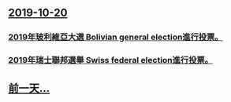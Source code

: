 ## [2019-10-20](/news/2019/10/20/index.md)

##### 
### [2019年玻利維亞大選 Bolivian general election進行投票。 ](/news/2019/10/20/2019年玻利維亞大選-Bolivian-general-election進行投票.md)
##### 
### [2019年瑞士聯邦選舉 Swiss federal election進行投票。 ](/news/2019/10/20/2019年瑞士聯邦選舉-Swiss-federal-election進行投票.md)
## [前一天...](/news/2019/10/19/index.md)

